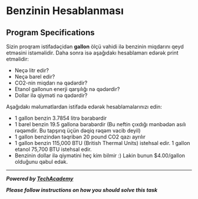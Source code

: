 # Benzinin Hesablanması

## Program Specifications
Sizin proqram istifadəçidən **gallon** ölçü vahidi ilə
 benzinin miqdarını qeyd etməsini istəməlidir.
 Daha sonra isə aşağıdakı hesablamarı edərək print etməlidir:

* Neçə litr edir?
* Neçə barel edir?
* CO2-nin miqdarı nə qədərdir?
* Etanol gallonun enerji qarşılığı nə qədərdir?
* Dollar ilə qiyməti nə qədərdir?

Aşağıdakı məlumatlardan istifadə edərək hesablamalarınızı edin:

* 1 gallon benzin 3.7854 litrə bərabərdir
* 1 barel benzin 19.5 gallona bərabərdir 
(Bu neftin çıxdığı mənbədən asılı rəqəmdir. Bu tapşırıq üçün dəqiq rəqəm vacib deyil)
* 1 gallon benzindən təqribən 20 pound CO2 qazı ayrılır
* 1 gallon benzin 115,000 BTU (British Thermal Units) istehsal edir. 
1 gallon etanol 75,700 BTU istehsal edir.
* Benzinin dollar ilə qiymətini heç kim bilmir :) 
Lakin bunun $4.00/gallon olduğunu qəbul edək.

---

***Powered by [TechAcademy](https://techacademy.az)***

***Please follow instructions on how you should solve this task***
